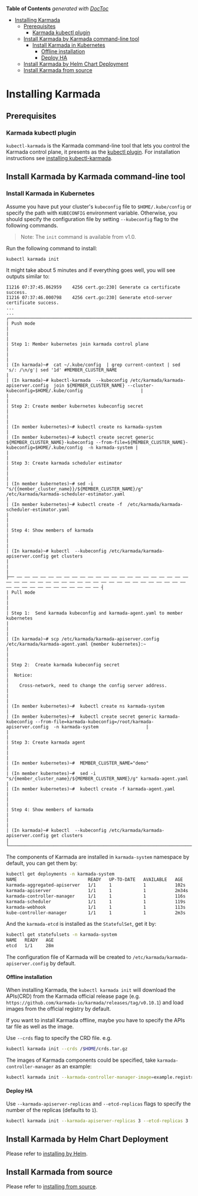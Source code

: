 <!-- START doctoc generated TOC please keep comment here to allow auto update -->
<!-- DON'T EDIT THIS SECTION, INSTEAD RE-RUN doctoc TO UPDATE -->
**Table of Contents**  *generated with [DocToc](https://github.com/thlorenz/doctoc)*

- [Installing Karmada](#installing-karmada)
  - [Prerequisites](#prerequisites)
    - [Karmada kubectl plugin](#karmada-kubectl-plugin)
  - [Install Karmada by Karmada command-line tool](#install-karmada-by-karmada-command-line-tool)
    - [Install Karmada in Kubernetes](#install-karmada-in-kubernetes)
      - [Offline installation](#offline-installation)
      - [Deploy HA](#deploy-ha)
  - [Install Karmada by Helm Chart Deployment](#install-karmada-by-helm-chart-deployment)
  - [Install Karmada from source](#install-karmada-from-source)

<!-- END doctoc generated TOC please keep comment here to allow auto update -->

# Installing Karmada

## Prerequisites

### Karmada kubectl plugin
`kubectl-karmada` is the Karmada command-line tool that lets you control the Karmada control plane, it presents as
the [kubectl plugin][1].
For installation instructions see [installing kubectl-karmada](./install-kubectl-karmada.md).

## Install Karmada by Karmada command-line tool

### Install Karmada in Kubernetes

Assume you have put your cluster's `kubeconfig` file to `$HOME/.kube/config` or specify the path
with `KUBECONFIG` environment variable. Otherwise, you should specify the configuration file by
setting `--kubeconfig` flag to the following commands.

> Note: The `init` command is available from v1.0. 

Run the following command to install:
```bash
kubectl karmada init
```
It might take about 5 minutes and if everything goes well, you will see outputs similar to:
```
I1216 07:37:45.862959    4256 cert.go:230] Generate ca certificate success.
I1216 07:37:46.000798    4256 cert.go:230] Generate etcd-server certificate success.
...
...
┌──────────────────────────────────────────────────────────────────────────────────────────────────────────────────────────────────────────────────────────────────────────────┐
| Push mode                                                                                                                                                                    |
|                                                                                                                                                                              |
| Step 1: Member kubernetes join karmada control plane                                                                                                                         |
|                                                                                                                                                                              |
| (In karmada)~#  cat ~/.kube/config  | grep current-context | sed 's/: /\n/g'| sed '1d' #MEMBER_CLUSTER_NAME                                                                  |
| (In karmada)~# kubectl-karmada  --kubeconfig /etc/karmada/karmada-apiserver.config  join ${MEMBER_CLUSTER_NAME} --cluster-kubeconfig=$HOME/.kube/config                      |
|                                                                                                                                                                              |
| Step 2: Create member kubernetes kubeconfig secret                                                                                                                           |
|                                                                                                                                                                              |
| (In member kubernetes)~# kubectl create ns karmada-system                                                                                                                    |
| (In member kubernetes)~# kubectl create secret generic ${MEMBER_CLUSTER_NAME}-kubeconfig --from-file=${MEMBER_CLUSTER_NAME}-kubeconfig=$HOME/.kube/config  -n karmada-system |
|                                                                                                                                                                              |
| Step 3: Create karmada scheduler estimator                                                                                                                                   |
|                                                                                                                                                                              |
| (In member kubernetes)~# sed -i "s/{{member_cluster_name}}/${MEMBER_CLUSTER_NAME}/g" /etc/karmada/karmada-scheduler-estimator.yaml                                           |
| (In member kubernetes)~# kubectl create -f  /etc/karmada/karmada-scheduler-estimator.yaml                                                                                    |
|                                                                                                                                                                              |
| Step 4: Show members of karmada                                                                                                                                              |
|                                                                                                                                                                              |
| (In karmada)~# kubectl  --kubeconfig /etc/karmada/karmada-apiserver.config get clusters                                                                                      |
|                                                                                                                                                                              |
├── —— —— —— —— —— —— —— —— —— —— —— —— —— —— —— —— —— —— —— —— —— —— —— —— —— —— —— —— —— —— —— —— —— —— —— —— —— —— —— —— —— —— —— —— —— —— —— —— —— —— —— —— —— —— —— —— —— ┤
| Pull mode                                                                                                                                                                    |
|                                                                                                                                                                              |
| Step 1:  Send karmada kubeconfig and karmada-agent.yaml to member kubernetes                                                                                                 |
|                                                                                                                                                                              |
| (In karmada)~# scp /etc/karmada/karmada-apiserver.config /etc/karmada/karmada-agent.yaml {member kubernetes}:~                                                               |
|                                                                                                                                                                              |
| Step 2:  Create karmada kubeconfig secret                                                                                                                                    |
|  Notice:                                                                                                                                                                     |
|    Cross-network, need to change the config server address.                                                                                                                  |
|                                                                                                                                                                              |
| (In member kubernetes)~#  kubectl create ns karmada-system                                                                                                                   |
| (In member kubernetes)~#  kubectl create secret generic karmada-kubeconfig --from-file=karmada-kubeconfig=/root/karmada-apiserver.config  -n karmada-system                  |
|                                                                                                                                                                              |
| Step 3: Create karmada agent                                                                                                                                                 |
|                                                                                                                                                                              |
| (In member kubernetes)~#  MEMBER_CLUSTER_NAME="demo"                                                                                                                         |
| (In member kubernetes)~#  sed -i "s/{member_cluster_name}/${MEMBER_CLUSTER_NAME}/g" karmada-agent.yaml                                                                       |
| (In member kubernetes)~#  kubectl create -f karmada-agent.yaml                                                                                                               |
|                                                                                                                                                                              |
| Step 4: Show members of karmada                                                                                                                                              |
|                                                                                                                                                                              |
| (In karmada)~# kubectl  --kubeconfig /etc/karmada/karmada-apiserver.config get clusters                                                                                      |
└──────────────────────────────────────────────────────────────────────────────────────────────────────────────────────────────────────────────────────────────────────────────┘
```

The components of Karmada are installed in `karmada-system` namespace by default, you can get them by:
```bash
kubectl get deployments -n karmada-system
NAME                           READY   UP-TO-DATE   AVAILABLE   AGE
karmada-aggregated-apiserver   1/1     1            1           102s
karmada-apiserver              1/1     1            1           2m34s
karmada-controller-manager     1/1     1            1           116s
karmada-scheduler              1/1     1            1           119s
karmada-webhook                1/1     1            1           113s
kube-controller-manager        1/1     1            1           2m3s
```
And the `karmada-etcd` is installed as the `StatefulSet`, get it by:
```bash
kubectl get statefulsets -n karmada-system
NAME   READY   AGE
etcd   1/1     28m
```

The configuration file of Karmada will be created to `/etc/karmada/karmada-apiserver.config` by default.

#### Offline installation

When installing Karmada, the `kubectl karmada init` will download the APIs(CRD) from the Karmada official release page
(e.g. `https://github.com/karmada-io/karmada/releases/tag/v0.10.1`) and load images from the official registry by default.

If you want to install Karmada offline, maybe you have to specify the APIs tar file as well as the image.

Use `--crds` flag to specify the CRD file. e.g.
```bash
kubectl karmada init --crds /$HOME/crds.tar.gz
```

The images of Karmada components could be specified, take `karmada-controller-manager` as an example:
```bash
kubectl karmada init --karmada-controller-manager-image=example.registry.com/library/karmada-controller-manager:1.0 
```

#### Deploy HA
Use `--karmada-apiserver-replicas` and `--etcd-replicas` flags to specify the number of the replicas (defaults to `1`).
```bash
kubectl karmada init --karmada-apiserver-replicas 3 --etcd-replicas 3
```

## Install Karmada by Helm Chart Deployment
Please refer to [installing by Helm](https://github.com/karmada-io/karmada/tree/master/charts).

## Install Karmada from source

Please refer to [installing from source](./fromsource.md).

[1]: https://kubernetes.io/docs/tasks/extend-kubectl/kubectl-plugins/